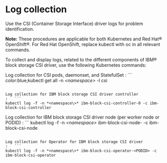 # Log collection

Use the CSI \(Container Storage Interface\) driver logs for problem identification.

**Note:** These procedures are applicable for both Kubernetes and Red Hat® OpenShift®. For Red Hat OpenShift, replace kubectl with oc in all relevant commands.

To collect and display logs, related to the different components of IBM® block storage CSI driver, use the following Kubernetes commands:

Log collection for CSI pods, daemonset, and StatefulSet
:   ```
color:blue;kubectl get all -n *<namespace\>*  -l csi
```

Log collection for IBM block storage CSI driver controller
:   ```
kubectl log -f -n *<namespace\>* ibm-block-csi-controller-0 -c ibm-block-csi-controller
```

Log collection for IBM block storage CSI driver node \(per worker node or PODID\)
:   ```
kubectl log -f -n *<namespace\>* ibm-block-csi-node-<PODID> -c ibm-block-csi-node
```

Log collection for Operator for IBM block storage CSI driver
:   ```
kubectl log -f -n *<namespace\>* ibm-block-csi-operator-<PODID> -c ibm-block-csi-operator
```

